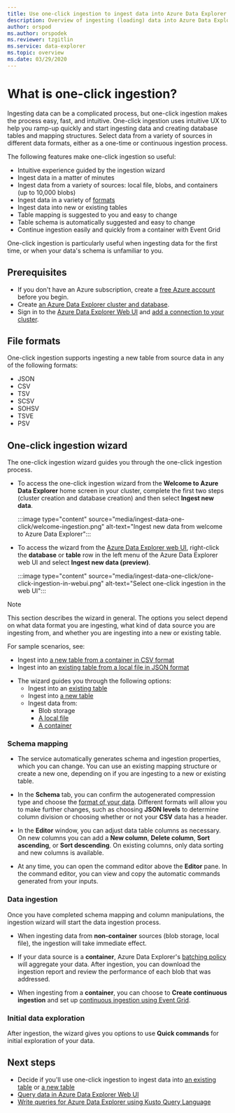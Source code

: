 ```yaml
---
title: Use one-click ingestion to ingest data into Azure Data Explorer
description: Overview of ingesting (loading) data into Azure Data Explorer simply, using one-click ingestion.
author: orspod
ms.author: orspodek
ms.reviewer: tzgitlin
ms.service: data-explorer
ms.topic: overview
ms.date: 03/29/2020
---
```


# What is one-click ingestion?

Ingesting data can be a complicated process, but one-click ingestion makes the process easy, fast, and intuitive. One-click ingestion uses intuitive UX to help you ramp-up quickly and start ingesting data and creating database tables and mapping structures.  Select data from a variety of sources in different data formats, either as a one-time or continuous ingestion process.

The following features make one-click ingestion so useful:

* Intuitive experience guided by the ingestion wizard
* Ingest data in a matter of minutes
* Ingest data from a variety of sources: local file, blobs, and containers (up to 10,000 blobs)
* Ingest data in a variety of [formats](#file-formats)
* Ingest data into new or existing tables
* Table mapping is suggested to you and easy to change
* Table schema is automatically suggested and easy to change
* Continue ingestion easily and quickly from a container with Event Grid

One-click ingestion is particularly useful when ingesting data for the first time, or when your data's schema is unfamiliar to you.

## Prerequisites

* If you don't have an Azure subscription, create a [free Azure account](https://azure.microsoft.com/free/) before you begin.
* Create [an Azure Data Explorer cluster and database](create-cluster-database-portal.md).
* Sign in to the [Azure Data Explorer Web UI](https://dataexplorer.azure.com/) and [add a connection to your cluster](web-query-data.md#add-clusters).

## File formats

One-click ingestion supports ingesting a new table from source data in any of the following formats:
* JSON
* CSV
* TSV
* SCSV
* SOHSV
* TSVE
* PSV

## One-click ingestion wizard

The one-click ingestion wizard guides you through the one-click ingestion process.

* To access the one-click ingestion wizard from the **Welcome to Azure Data Explorer** home screen in your cluster, complete the first two steps (cluster creation and database creation) and then select **Ingest new data**.

    :::image type="content" source="media/ingest-data-one-click/welcome-ingestion.png" alt-text="Ingest new data from welcome to Azure Data Explorer":::

* To access the wizard from the [Azure Data Explorer web UI](https://dataexplorer.azure.com/), right-click the **database** or **table** row in the left menu of the Azure Data Explorer web UI and select **Ingest new data (preview)**.

    :::image type="content" source="media/ingest-data-one-click/one-click-ingestion-in-webui.png" alt-text="Select one-click ingestion in the web UI":::

> [!NOTE]
> This section describes the wizard in general. The options you select depend on what data format you are ingesting, what kind of data source you are ingesting from, and whether you are ingesting into a new or existing table.
>
> For sample scenarios, see:
> * Ingest into [a new table from a container in CSV format](one-click-ingestion-new-table.md)
> * Ingest into an [existing table from a local file in JSON format](one-click-ingestion-existing-table.md) 

<!-- TODO either change the local file tutorial to blob storage or create another one to show users how to do this-->

* The wizard guides you through the following options:
    * Ingest into an [existing table](one-click-ingestion-existing-table.md)
    * Ingest into [a new table](one-click-ingestion-new-table.md)
    * Ingest data from:
      * Blob storage
      * [A local file](one-click-ingestion-existing-table.md)
      * [A container](one-click-ingestion-new-table.md)

### Schema mapping

* The service automatically generates schema and ingestion properties, which you can change. You can use an existing mapping structure or create a new one, depending on if you are ingesting to a new or existing table.

* In the **Schema** tab, you can confirm the autogenerated compression type and choose the [format of your data](#file-formats). Different formats will allow you to make further changes, such as choosing **JSON levels** to determine column division or choosing whether or not your **CSV** data has a header.

* In the **Editor** window, you can adjust data table columns as necessary. On new columns you can add a **New column**, **Delete column**, **Sort ascending**, or **Sort descending**. On existing columns, only data sorting and new columns is available.

* At any time, you can open the command editor above the **Editor** pane. In the command editor, you can view and copy the automatic commands generated from your inputs.

### Data ingestion

Once you have completed schema mapping and column manipulations, the ingestion wizard will start the data ingestion process. 

* When ingesting data from **non-container** sources (blob storage, local file), the ingestion will take immediate effect.

* If your data source is a **container**, Azure Data Explorer's [batching policy](kusto/management/batchingpolicy.md) will aggregate your data. After ingestion, you can download the ingestion report and review the performance of each blob that was addressed. 

* When ingesting from a **container**, you can choose to **Create continuous ingestion** and set up [continuous ingestion using Event Grid](one-click-ingestion-new-table.md#continuous-ingestion---container-only).
 
### Initial data exploration
   
After ingestion, the wizard gives you options to use **Quick commands** for initial exploration of your data.

## Next steps

* Decide if you'll use one-click ingestion to ingest data into [an existing table](one-click-ingestion-existing-table.md) or [a new table](one-click-ingestion-new-table.md)
* [Query data in Azure Data Explorer Web UI](web-query-data.md)
* [Write queries for Azure Data Explorer using Kusto Query Language](write-queries.md)
